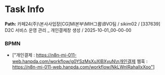 # Task Info

**Path:** 카페24(주)\본사사업장\[CG]MI본부\MIH그룹\BVO팀 / sikim02 / [337639] D2C 서비스 운영 관리 _ 개인결제창 생성 / 2025-10-01_00-00-00

### BPMN
- ["개인결제 : https://n8n-mi-011-web.hanpda.com/workflow/g0YSzMsXuXIBXyuN\n개인결제 웹훅 : https://n8n-mi-011-web.hanpda.com/workflow/NkLWnIRahalIxXoo"]

